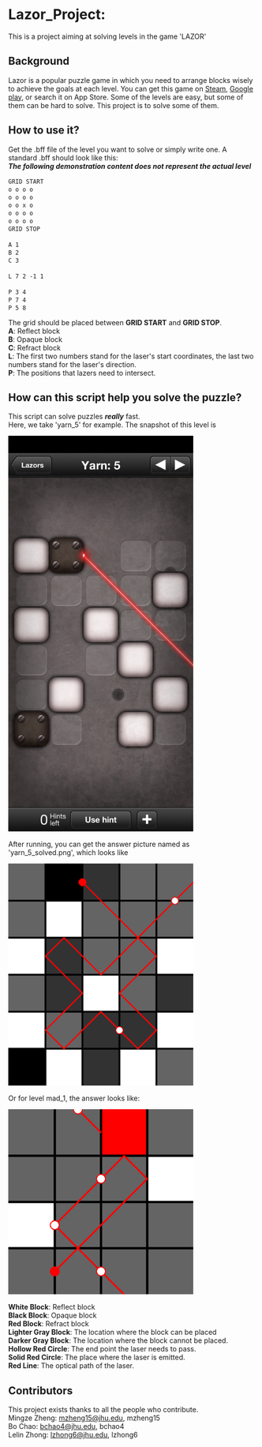 # Lazor_Project: 
This is a project aiming at solving levels in the game 'LAZOR'
## Background
Lazor is a popular puzzle game in which you need to arrange blocks wisely to achieve the goals at each level. You can get this game on [Steam](https://store.steampowered.com/app/341290/Lazors/), [Google play](https://play.google.com/store/apps/details?id=net.pyrosphere.lazors&hl=en_US&gl=US), or search it on App Store. Some of the levels are easy, but some of them can be hard to solve. This project is to solve some of them.

## How to use it?
Get the .bff file of the level you want to solve or simply write one. A standard .bff should look like this:  
***The following demonstration content does not represent the actual level***
```
GRID START
o o o o
o o o o
o o x o
o o o o
o o o o
GRID STOP

A 1
B 2
C 3

L 7 2 -1 1

P 3 4
P 7 4
P 5 8
```
The grid should be placed between **GRID START** and **GRID STOP**.  
**A**: Reflect block  
**B**: Opaque block  
**C**: Refract block  
**L**: The first two numbers stand for the laser's start coordinates, the last two numbers stand for the laser's direction.  
**P**: The positions that lazers need to intersect.  

## How can this script help you solve the puzzle?
This script can solve puzzles ***really*** fast.  
Here, we take 'yarn_5' for example. The snapshot of this level is  


<img width="375" height="802.08" src=https://github.com/lelinz174125/Lazor_Project/blob/main/IMG/yarn_5_origin.jpg>

After running, you can get the answer picture named as 'yarn_5_solved.png', which looks like   


<img width="375" height="450" src=https://github.com/lelinz174125/Lazor_Project/blob/main/IMG/yarn_5_solved.png>   


Or for level mad_1, the answer looks like:    


<img width="375" height="375" src=https://github.com/lelinz174125/Lazor_Project/blob/main/IMG/mad_1_solved.png>  
  

**White Block**: Reflect block  
**Black Block**: Opaque block  
**Red Block**: Refract block  
**Lighter Gray Block**: The location where the block can be placed  
**Darker Gray Block**: The location where the block cannot be placed.  
**Hollow Red Circle**: The end point the laser needs to pass.  
**Solid Red Circle**: The place where the laser is emitted.  
**Red Line**: The optical path of the laser.  


## Contributors
This project exists thanks to all the people who contribute.  
Mingze Zheng: mzheng15@jhu.edu, mzheng15  
Bo Chao: bchao4@jhu.edu, bchao4  
Lelin Zhong: lzhong6@jhu.edu, lzhong6